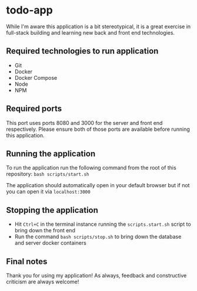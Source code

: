 # todo-app

While I'm aware this application is a bit stereotypical, it is a great exercise in full-stack
building and learning new back and front end technologies.

## Required technologies to run application
* Git
* Docker
* Docker Compose
* Node
* NPM

## Required ports

This port uses ports 8080 and 3000 for the server and front end respectively.
Please ensure both of those ports are available before running this application.

## Running the application

To run the application run the following command from the root of this repository:
`bash scripts/start.sh`

The application should automatically open in your default browser but if not you can open it via
`localhost:3000`

## Stopping the application

* Hit `Ctrl+C` in the terminal instance running the `scripts.start.sh` script to bring down the front end
* Run the command `bash scripts/stop.sh` to bring down the database and server docker containers

## Final notes

Thank you for using my application!  As always, feedback and constructive criticism are always welcome!